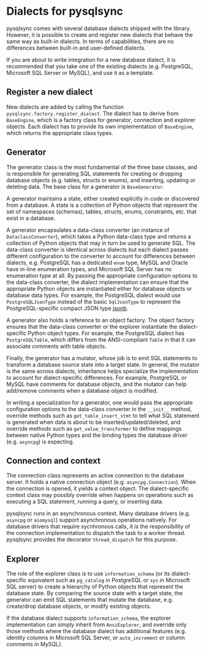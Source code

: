 # Dialects for pysqlsync

pysqlsync comes with several database dialects shipped with the library. However, it is possible to create and register new dialects that behave the same way as built-in dialects. In terms of capabilities, there are no differences between built-in and user-defined dialects.

If you are about to write integration for a new database dialect, it is recommended that you take one of the existing dialects (e.g. PostgreSQL, Microsoft SQL Server or MySQL), and use it as a template.

## Register a new dialect

New dialects are added by calling the function `pysqlsync.factory.register_dialect`. The dialect has to derive from `BaseEngine`, which is a factory class for generator, connection and explorer objects. Each dialect has to provide its own implementation of `BaseEngine`, which returns the appropriate class types.

## Generator

The generator class is the most fundamental of the three base classes, and is responsible for generating SQL statements for creating or dropping database objects (e.g. tables, structs or enums), and inserting, updating or deleting data. The base class for a generator is `BaseGenerator`.

A generator maintains a state, either created explicitly in code or discovered from a database. A state is a collection of Python objects that represent the set of namespaces (schemas), tables, structs, enums, constraints, etc. that exist in a database.

A generator encapsulates a data-class converter (an instance of `DataclassConverter`), which takes a Python data-class type and returns a collection of Python objects that may in turn be used to generate SQL. The data-class converter is identical across dialects but each dialect passes different configuration to the converter to account for differences between dialects, e.g. PostgreSQL has a dedicated `enum` type, MySQL and Oracle have in-line enumeration types, and Microsoft SQL Server has no enumeration type at all. By passing the appropriate configuration options to the data-class converter, the dialect implementation can ensure that the appropriate Python objects are instantiated either for database objects or database data types. For example, the PostgreSQL dialect would use `PostgreSQLJsonType` instead of the basic `SqlJsonType` to represent the PostgreSQL-specific compact JSON type [jsonb](https://www.postgresql.org/docs/current/datatype-json.html).

A generator also holds a reference to an object factory. The object factory ensures that the data-class converter or the explorer instantiate the dialect-specific Python object types. For example, the PostgreSQL dialect has `PostgreSQLTable`, which differs from the ANSI-compliant `Table` in that it can associate comments with table objects.

Finally, the generator has a mutator, whose job is to emit SQL statements to transform a database source state into a target state. In general, the mutator is the same across dialects, inheritance helps specialize the implementation to account for dialect-specific differences. For example, PostgreSQL or MySQL have comments for database objects, and the mutator can help add/remove comments when a database object is modified.

In writing a specialization for a generator, one would pass the appropriate configuration options to the data-class converter in the `__init__` method, override methods such as `get_table_insert_stmt` to tell what SQL statement is generated when data is about to be inserted/updated/deleted, and override methods such as `get_value_transformer` to define mappings between native Python types and the binding types the database driver (e.g. `asyncpg`) is expecting.

## Connection and context

The connection class represents an active connection to the database server. It holds a native connection object (e.g. `asyncpg.Connection`). When the connection is opened, it yields a context object. The dialect-specific context class may possibly override when happens on operations such as executing a SQL statement, running a query, or inserting data.

pysqlsync runs in an asynchronous context. Many database drivers (e.g. `asyncpg` or `aiomysql`) support asynchronous operations natively. For database drivers that require sycnhronous calls, it is the responsibility of the connection implementation to dispatch the task to a worker thread. pysqlsync provides the decorator `thread_dispatch` for this purpose.

## Explorer

The role of the explorer class is to use `information_schema` (or its dialect-specific equivalent such as `pg_catalog` in PostgreSQL or `sys` in Microsoft SQL server) to create a hierarchy of Python objects that represent the database state. By comparing the source state with a target state, the generator can emit SQL statements that mutate the database, e.g. create/drop database objects, or modify existing objects.

If the database dialect supports `information_schema`, the explorer implementation can simply inherit from `AnsiExplorer`, and override only those methods where the database dialect has additional features (e.g. identity columns in Microsoft SQL Server, or `auto_increment` or column comments in MySQL).
